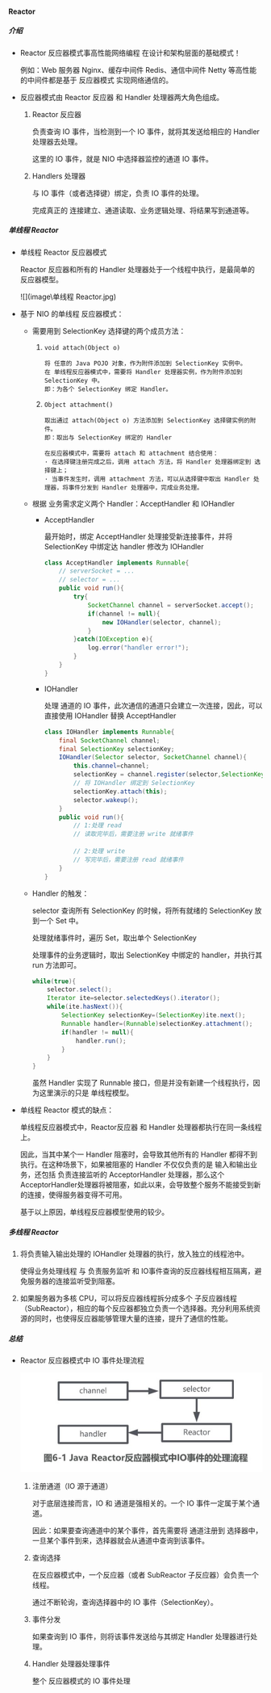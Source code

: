 #### Reactor

##### 介绍

+ Reactor 反应器模式事高性能网络编程 在设计和架构层面的基础模式！

  例如：Web 服务器 Nginx、缓存中间件 Redis、通信中间件 Netty 等高性能的中间件都是基于 反应器模式 实现网络通信的。

+ 反应器模式由 Reactor 反应器 和 Handler 处理器两大角色组成。

  1. Reactor 反应器

     负责查询 IO 事件，当检测到一个 IO 事件，就将其发送给相应的 Handler 处理器去处理。

     这里的 IO 事件，就是 NIO 中选择器监控的通道 IO 事件。

  2. Handlers 处理器

     与 IO 事件（或者选择键）绑定，负责 IO 事件的处理。

     完成真正的 连接建立、通道读取、业务逻辑处理、将结果写到通道等。

##### 单线程 Reactor

+ 单线程 Reactor 反应器模式

  Reactor 反应器和所有的 Handler 处理器处于一个线程中执行，是最简单的 反应器模型。

  ![](image\单线程 Reactor.jpg)

+ 基于 NIO 的单线程 反应器模式：

  + 需要用到 SelectionKey 选择键的两个成员方法：

    1. `void attach(Object o)`

       ```
       将 任意的 Java POJO 对象，作为附件添加到 SelectionKey 实例中。
       在 单线程反应器模式中，需要将 Handler 处理器实例，作为附件添加到 SelectionKey 中。
       即：为各个 SelectionKey 绑定 Handler。
       ```

    2. `Object attachment()`

       ```
       取出通过 attach(Object o) 方法添加到 SelectionKey 选择键实例的附件。
       即：取出与 SelectionKey 绑定的 Handler
       ```

       ```
       在反应器模式中，需要将 attach 和 attachment 结合使用：
       · 在选择键注册完成之后，调用 attach 方法，将 Handler 处理器绑定到 选择键上；
       · 当事件发生时，调用 attachment 方法，可以从选择键中取出 Handler 处理器，将事件分发到 Handler 处理器中，完成业务处理。
       ```

  + 根据 业务需求定义两个 Handler：AcceptHandler 和 IOHandler

    + AcceptHandler

      最开始时，绑定 AcceptHandler 处理接受新连接事件，并将 SelectionKey 中绑定达 handler 修改为 IOHandler

      ```java
      class AcceptHandler implements Runnable{
          // serverSocket = ...
          // selector = ...
          public void run(){
              try{
                  SocketChannel channel = serverSocket.accept();
                  if(channel != null){
                      new IOHandler(selector, channel);
                  }
              }catch(IOException e){
                  log.error("handler error!");
              }
          }
      }
      ```

    + IOHandler

      处理 通道的 IO 事件，此次通信的通道只会建立一次连接，因此，可以直接使用 IOHandler 替换 AcceptHandler

      ```java
      class IOHandler implements Runnable{
          final SocketChannel channel;
          final SelectionKey selectionKey;
          IOHandler(Selector selector, SocketChannel channel){
              this.channel=channel;
              selectionKey = channel.register(selector,SelectionKey.OP_READ);
              // 将 IOHandler 绑定到 SelectionKey
              selectionKey.attach(this);
              selector.wakeup();
          }
          public void run(){
              // 1:处理 read
              // 读取完毕后，需要注册 write 就绪事件
              
              // 2:处理 write
              // 写完毕后，需要注册 read 就绪事件
          }
      }
      ```

  + Handler 的触发：

    selector 查询所有 SelectionKey 的时候，将所有就绪的 SelectionKey 放到一个 Set 中。

    处理就绪事件时，遍历 Set，取出单个 SelectionKey

    处理事件的业务逻辑时，取出 SelectionKey 中绑定的 handler，并执行其 run 方法即可。

    ```java
    while(true){
        selector.select();
        Iterator ite=selector.selectedKeys().iterator();
        while(ite.hasNext()){
            SelectionKey selectionKey=(SelectionKey)ite.next();
            Runnable handler=(Runnable)selectionKey.attachment();
            if(handler != null){
                handler.run();
            }
        }
    }
    ```

    虽然 Handler 实现了 Runnable 接口，但是并没有新建一个线程执行，因为这里演示的只是 单线程模型。

+ 单线程 Reactor 模式的缺点：

  单线程反应器模式中，Reactor反应器 和 Handler 处理器都执行在同一条线程上。

  因此，当其中某个一 Handler 阻塞时，会导致其他所有的 Handler 都得不到执行。在这种场景下，如果被阻塞的 Handler 不仅仅负责的是 输入和输出业务，还包括 负责连接监听的 AcceptorHandler 处理器，那么这个 AcceptorHandler处理器将被阻塞，如此以来，会导致整个服务不能接受到新的连接，使得服务器变得不可用。

  基于以上原因，单线程反应器模型使用的较少。

##### 多线程 Reactor

1. 将负责输入输出处理的 IOHandler 处理器的执行，放入独立的线程池中。

   使得业务处理线程 与 负责服务监听 和 IO事件查询的反应器线程相互隔离，避免服务器的连接监听受到阻塞。

2. 如果服务器为多核 CPU，可以将反应器线程拆分成多个 子反应器线程（SubReactor），相应的每个反应器都独立负责一个选择器。充分利用系统资源的同时，也使得反应器能够管理大量的连接，提升了通信的性能。

##### 总结

+ Reactor 反应器模式中 IO 事件处理流程

  <img src="image\Reactor 中 IO 事件处理.jpg" style="zoom:90%;" />

  

  1. 注册通道（IO 源于通道）

     对于底层连接而言，IO 和 通道是强相关的。一个 IO 事件一定属于某个通道。

     因此：如果要查询通道中的某个事件，首先需要将 通道注册到 选择器中，一旦某个事件到来，选择器就会从通道中查询到该事件。

  2. 查询选择

     在反应器模式中，一个反应器（或者 SubReactor 子反应器）会负责一个线程。

     通过不断轮询，查询选择器中的 IO 事件（SelectionKey）。

  3. 事件分发

     如果查询到 IO 事件，则将该事件发送给与其绑定 Handler 处理器进行处理。
     
  4. Handler 处理器处理事件
  
     整个 反应器模式的 IO 事件处理